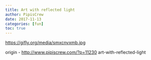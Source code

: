 ```yaml
---
title: Art with reflected light
author: PipisCrew
date: 2017-11-13
categories: [fun]
toc: true
---
```


https://gifly.org/media/smxcnvxmb.jpg

origin - http://www.pipiscrew.com/?p=11230 art-with-reflected-light